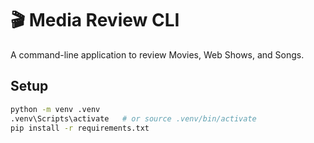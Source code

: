 # 🎬 Media Review CLI

A command-line application to review Movies, Web Shows, and Songs.

## Setup
```bash
python -m venv .venv
.venv\Scripts\activate   # or source .venv/bin/activate
pip install -r requirements.txt
